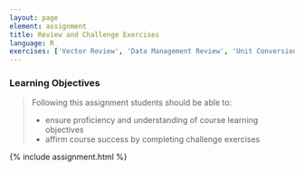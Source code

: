 ```yaml
---
layout: page
element: assignment
title: Review and Challenge Exercises
language: R
exercises: ['Vector Review', 'Data Management Review', 'Unit Conversion Challenge', 'Tree Biomass Challenge']
---
```


### Learning Objectives

> Following this assignment students should be able to:
>
> - ensure proficiency and understanding of course learning objectives
> - affirm course success by completing challenge exercises  

{% include assignment.html %}
